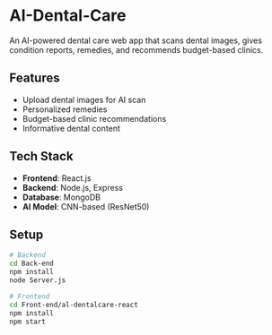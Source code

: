 # AI-Dental-Care

An AI-powered dental care web app that scans dental images, gives condition reports, remedies, and recommends budget-based clinics.

## Features
- Upload dental images for AI scan
- Personalized remedies
- Budget-based clinic recommendations
- Informative dental content

## Tech Stack
- **Frontend**: React.js
- **Backend**: Node.js, Express
- **Database**: MongoDB
- **AI Model**: CNN-based (ResNet50)

## Setup
```bash
# Backend
cd Back-end
npm install
node Server.js

# Frontend
cd Front-end/al-dentalcare-react
npm install
npm start
